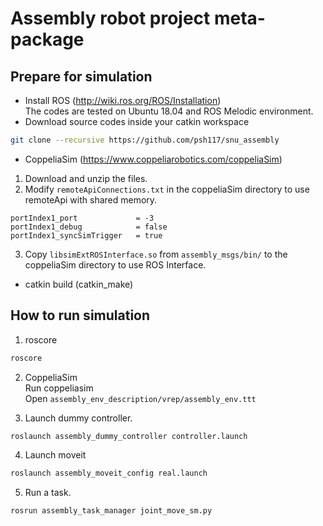 # Assembly robot project meta-package


## Prepare for simulation
* Install ROS (http://wiki.ros.org/ROS/Installation) \
  The codes are tested on Ubuntu 18.04 and ROS Melodic environment.
* Download source codes inside your catkin workspace
```sh
git clone --recursive https://github.com/psh117/snu_assembly
```
* CoppeliaSim (https://www.coppeliarobotics.com/coppeliaSim) 
1. Download and unzip the files.
2. Modify `remoteApiConnections.txt` in the coppeliaSim directory to use remoteApi with shared memory.
```
portIndex1_port             = -3
portIndex1_debug            = false
portIndex1_syncSimTrigger   = true
```
3. Copy `libsimExtROSInterface.so` from `assembly_msgs/bin/` to the coppeliaSim directory to use ROS Interface.

* catkin build (catkin_make)
## How to run simulation
1. roscore
```sh
roscore
```

2. CoppeliaSim \
Run coppeliasim \
Open `assembly_env_description/vrep/assembly_env.ttt`


3. Launch dummy controller.
```sh
roslaunch assembly_dummy_controller controller.launch 
```

4. Launch moveit
```sh
roslaunch assembly_moveit_config real.launch 
```

5. Run a task.
```sh
rosrun assembly_task_manager joint_move_sm.py 
```